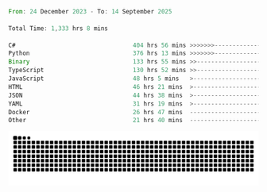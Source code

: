 <!--START_SECTION:waka-->

```rust
From: 24 December 2023 - To: 14 September 2025

Total Time: 1,333 hrs 8 mins

C#                                 404 hrs 56 mins >>>>>>>------------------   29.89 %
Python                             376 hrs 13 mins >>>>>>>------------------   27.77 %
Binary                             133 hrs 55 mins >>-----------------------   09.89 %
TypeScript                         130 hrs 52 mins >>-----------------------   09.66 %
JavaScript                         48 hrs 5 mins   >------------------------   03.55 %
HTML                               46 hrs 21 mins  >------------------------   03.42 %
JSON                               44 hrs 38 mins  >------------------------   03.30 %
YAML                               31 hrs 19 mins  >------------------------   02.31 %
Docker                             26 hrs 47 mins  -------------------------   01.98 %
Other                              21 hrs 40 mins  -------------------------   01.60 %
```

<!--END_SECTION:waka-->


<picture>
  <source media="(prefers-color-scheme: dark)" srcset="https://raw.githubusercontent.com/jeerawut97/jeerawut97/output/github-contribution-grid-snake.svg">
  <img alt="github contribution grid snake animation" src="https://raw.githubusercontent.com/jeerawut97/jeerawut97/output/github-contribution-grid-snake.svg">
</picture>
